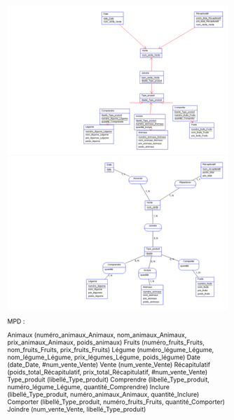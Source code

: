 ![alt text](exercice1MLD.png)
![alt text](exercice1MDC.png)

MPD :
 
Animaux (numéro_animaux_Animaux, nom_animaux_Animaux, prix_animaux_Animaux, poids_animaux) 
Fruits (numéro_fruits_Fruits, nom_fruits_Fruits, prix_fruits_Fruits) 
Légume (numéro_légume_Légume, nom_légume_Légume, prix_légumes_Légume, poids_légume) 
Date (date_Date, #num_vente_Vente) 
Vente (num_vente_Vente) 
Récapitulatif (poids_total_Récapitulatif, prix_total_Récapitulatif, #num_vente_Vente) 
Type_produit (libellé_Type_produit) 
Comprendre (libellé_Type_produit, numéro_légume_Légume, quantité_Comprendre) 
Inclure (libellé_Type_produit, numéro_animaux_Animaux, quantité_Inclure) 
Comporter (libellé_Type_produit, numéro_fruits_Fruits, quantité_Comporter) 
Joindre (num_vente_Vente, libellé_Type_produit) 
